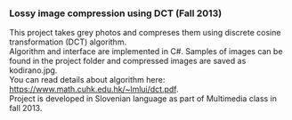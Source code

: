 <h3> Lossy image compression using DCT (Fall 2013) </h3>

This project takes grey photos and compreses them using discrete cosine transformation (DCT) algorithm. <br/>
Algorithm and interface are implemented in C#. Samples of images can be found in the project folder and compressed images are saved as kodirano.jpg. <br/>
You can read details about algorithm here: https://www.math.cuhk.edu.hk/~lmlui/dct.pdf. <br/>
Project is developed in Slovenian language as part of Multimedia class in fall 2013. <br/>
